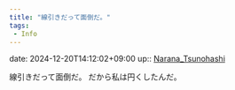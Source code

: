 ```yaml
---
title: "線引きだって面倒だ。"
tags:
 - Info
---
```


date: 2024-12-20T14:12:02+09:00
up:: [Narana_Tsunohashi](Bar/Novel/Nacaria/Narana_Tsunohashi.md)

線引きだって面倒だ。
だから私は円くしたんだ。